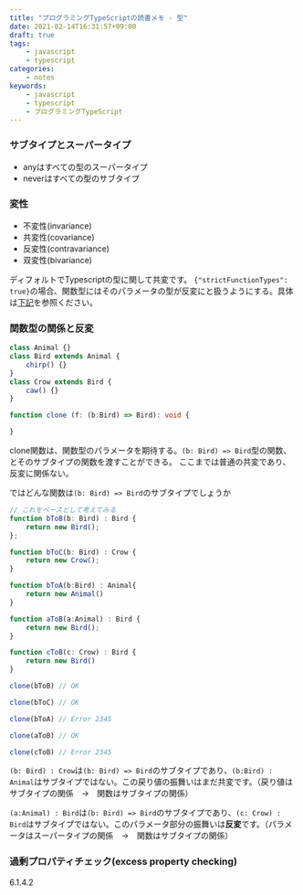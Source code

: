 ```yaml
---
title: "プログラミングTypeScriptの読書メモ - 型"
date: 2021-02-14T16:31:57+09:00
draft: true
tags:
    - javascript
    - typescript
categories:
    - notes
keywords:
    - javascript
    - typescript
    - プログラミングTypeScript
---
```


### サブタイプとスーパータイプ

* anyはすべての型のスーパータイプ
* neverはすべての型のサブタイプ

### 変性

* 不変性(invariance)
* 共変性(covariance)
* 反変性(contravariance)
* 双変性(bivariance)

ディフォルトでTypescriptの型に関して共変です。
`{"strictFunctionTypes": true}`の場合、関数型にはそのパラメータの型が反変にと扱うようにする。具体は[下記](#関数型の関係と反変)を参照ください。

### 関数型の関係と反変
```typescript
class Animal {}
class Bird extends Animal {
    chirp() {}
}
class Crow extends Bird {
    caw() {}
}

function clone (f: (b:Bird) => Bird): void {

}
```

clone関数は、関数型のパラメータを期待する。`(b: Bird) => Bird`型の関数、とそのサブタイプの関数を渡すことができる。
ここまでは普通の共変であり、反変に関係ない。

ではどんな関数は`(b: Bird) => Bird`のサブタイプでしょうか

```typescript
// これをベースとして考えてみる
function bToB(b: Bird) : Bird {
    return new Bird();
};

function bToC(b: Bird) : Crow {
    return new Crow();
}

function bToA(b:Bird) : Animal{
    return new Animal()
}

function aToB(a:Animal) : Bird {
    return new Bird();
}

function cToB(c: Crow) : Bird {
    return new Bird()
}

clone(bToB) // OK

clone(bToC) // OK

clone(bToA) // Error 2345

clone(aToB) // OK

clone(cToB) // Error 2345
```

`(b: Bird) : Crow`は`(b: Bird) => Bird`のサブタイプであり、`(b:Bird) : Animal`はサブタイプではない。この戻り値の振舞いはまだ共変です。（戻り値はサブタイプの関係　→　関数はサブタイプの関係）

`(a:Animal) : Bird`は`(b: Bird) => Bird`のサブタイプであり、`(c: Crow) : Bird`はサブタイプではない。このパラメータ部分の振舞いは**反変**です。（パラメータはスーパータイプの関係　→　関数はサブタイプの関係）

### 過剰プロパティチェック(excess property checking)

6.1.4.2
